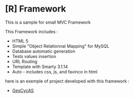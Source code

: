 # [R] Framework

This is a sample for small MVC Framework

This Framework includes :

- HTML 5
- Simple "Object Relationnal Mapping" for MySQL
- Database automatic generation
- Tests values insertion
- URL Routing
- Template with Smarty 3.1.14
- Auto - includes css, js, and favinco in html

here is an exemple of project developed with this framework :

- [GesCycAS](https://github.com/DaRiehl59/GesCycAS.git)